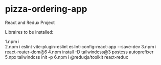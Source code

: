 # pizza-ordering-app
React and Redux Project

Libraires to be installed:

1.npm i \
2.npm i eslint vite-plugin-eslint eslint-config-react-app --save-dev
3.npm i react-router-dom@6
4.npm install -D tailwindcss@3 postcss autoprefixer
5.npx tailwindcss init -p
6.npm i @reduxjs/toolkit react-redux
